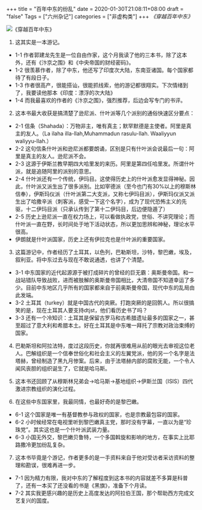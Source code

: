 +++
title = "百年中东的纷乱"
date = 2020-01-30T21:08:11+08:00
draft = "false"
Tags = ["六州杂记"]
categories = ["非虚构类"]
+++
*《穿越百年中东》*

![《穿越百年中东》](https://img9.doubanio.com/view/subject/l/public/s28419285.jpg "《穿越百年中东》")

1. 这其实是一本游记。
+ 1-1 作者郭建龙先生是一位自由作家，这个月我读了他的三本书，除了这本外，还有《汴京之围》和《中央帝国的财经密码》。
+ 1-2 很羡慕作者，除了中东，他还写了印度次大陆，东南亚诸国。每个国家都待了有段日子。
+ 1-3 作者很高产，很能搭讪，很能抓线索，他的游记都很翔实。下次情绪到了，我要读他那本《印度：漂浮的次大陆》
+ 1-4 而我最喜欢的作者的《汴京之围》，强烈推荐，后边会写专门的书评。

2. 这本书最大收获是搞清楚了逊尼派、什叶派等几个派别的通俗快速区分要点：
+ 2-1 信条（Shahada）：万物非主，唯有真主；默罕默德是主使者。阿里是真主的友人。（La ilaha illa-llah,Muhammadun rasulu-llah. Waaliyyun waliyyu-llah.）
+ 2-2 这句信条什叶派和逊尼派都要朗诵，区别是只有什叶派会说最后一句：阿里是真主的友人。逊尼派不会。
+ 2-3 这源于伊斯兰教早期四大哈里发的来历。阿里是第四任哈里发。所谓什叶派，就是追随阿里的派别的意思。
+ 2-4 什叶派还有一个传统，伊玛目。这使得历史上的什叶派愈发显得神秘。因此，什叶派又派生出了很多派别。比如宰德派（至今也门有30%以上的穆斯林信奉），伊斯玛仪派（什叶派第二大支派，又称七伊玛目派），伊斯玛仪派又派生出了哈撒辛派（刺客派，感受一下这个名字），成为了现代恐怖主义的先驱，十二伊玛目派（只承认传到了第十二伊玛目，后边便隐遁了）
+ 2-5 历史上逊尼派一直在权力场上，可以看做执政党，世俗、不讲究理论；而什叶派一直在野，长时间处于地下活动状态，所以更加思辨和神秘，理论水平很高。
+ 伊朗就是什叶派国家，历史上还有伊拉克也是什叶派的重要国家。

3. 这篇游记中，作者经历了土耳其，以色列，巴勒斯坦，沙特，黎巴嫩，埃及，叙利亚。将中东过去与现在不敢说通透，也讲了个清楚。
+ 3-1 中东国家的近代起源源于被打成碎片的曾经的巨无霸：奥斯曼帝国。和一战站错队导致战败，进而被肢解的奥斯曼帝国相比，大清帝国不知道幸运了多少。目前中东地区几乎所有的国家都来自于前奥斯曼帝国，现代中东的乱局由此发端。
+ 3-2 土耳其（turkey）就是中国古代的突厥。打跑突厥的是回鹘人。所以很搞笑的是，现在土耳其人要支持dtjst，他们看历史书了吗？
+ 3-3 还有一个冷知识：土耳其是保留古罗马和古希腊遗址最多的国家之一，甚至超过了意大利和希腊本土。好在土耳其是中东唯一拜托了宗教对政治束缚的国家。

4. 巴勒斯坦和阿拉法特，度过这段历史，你就再很难用从前的眼光去审视这位老人。巴解组织是一个信奉世俗化和社会主义的左翼党派，他的另一个名字是法塔赫，曾经制造了黑九月惨案。后来，由于法塔赫内部的腐败无能，一个令人闻风丧胆的组织诞生了，它就是哈马斯。

5. 这本书还回顾了从穆斯林兄弟会→哈马斯→基地组织→伊斯兰国（ISIS）四代激进宗教组织的演化过程。

6. 在这些中东国家里，我最同情，也最好奇的是黎巴嫩。
+ 6-1 这个国家是唯一有基督教参与政权的国家，也是宗教最包容的国家。
+ 6-2 小时候经常在电视里听到黎巴嫩真主党，那时没有字幕，一直以为是“珍珠党”。其实这也是一个什叶派武装力量。
+ 6-3 小国无外交，黎巴嫩贝鲁特，一个多国斡旋和影响的地方，在事实上比耶路撒冷更加纷乱复杂。

7. 这本书毕竟是个游记，作者更多的是一手资料来自于他对受访者采访资料的整理和勘误，很难再进一步。
+ 7-1 因为精力有限，我对中东的了解程度到这本书的内容就差不多算是科普了，还有一本买了还没看的书是《黑旗》，准备下个月读。
+ 7-2 其实我更感兴趣的是历史上高度发达的阿拉伯王国，那个帮助西方完成文艺复兴的国度。